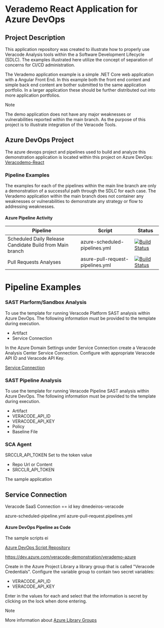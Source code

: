 # Verademo React Application for Azure DevOps

## Project Description

This application repository was created to illustrate how to properly use Veracode Analysis tools within the a Software Development Lifecycle (SDLC). The examples illustrated here utilize the concept of separation of concerns for CI/CD administration.

The Verademo application example is a simple .NET Core web application with a Angular Front End. In this example both the front end content and simple back end content are bother submitted to the same application portfolio. In a larger application these should be further distributed out into more application portfolios.

>[!NOTE]
>The demo application does not have any major weaknesses or vulnerabilities reported within the main branch. As the purpose of this project is to illustrate integration of the Veracode Tools.

## Azure DevOps Project
The azure devops project and pipelines used to build and analyze this demonstration application is located within this project on Azure DevOps: [Veracodemo-React](https://dev.azure.com/veracode-demonstration/verademo-react)

### Pipeline Examples
The examples for each of the pipelines within the main line branch are only a demonstration of a successful path through the SDLC for each case. The Verademo application within the main branch does not container any weaknesses or vulnerabilities to demonstrate any strategy or flow to addressing weaknesses.

#### Azure Pipeline Activity 
Pipeline | Script | Status
------ | ------   |----
Scheduled Daily Release Candidate Build from Main branch| azure-scheduled-pipelines.yml | [![Build Status](https://dev.azure.com/veracode-demonstration/verademo-react/_apis/build/status/Scheduled%20Daily%20Release%20Candidate%20Build%20from%20Main%20branch?repoName=dmedeiros-veracode%2Fverademo-react&branchName=main)](https://dev.azure.com/veracode-demonstration/verademo-react/_build/latest?definitionId=30&repoName=dmedeiros-veracode%2Fverademo-react&branchName=main)
Pull Requests Analyses |asure-pull-request-pipelines.yml|[![Build Status](https://dev.azure.com/veracode-demonstration/verademo-react/_apis/build/status/Pull-Request%20for%20Verademo-React?repoName=dmedeiros-veracode%2Fverademo-react&branchName=main)](https://dev.azure.com/veracode-demonstration/verademo-react/_build/latest?definitionId=29&repoName=dmedeiros-veracode%2Fverademo-react&branchName=main)
# Pipeline Examples

### SAST Plarform/Sandbox Analysis
To use the template for running Veracode Platform SAST analysis within Azure DevOps. The following information must be provided to the template during execution.
 - Artifact
 - Service Connection


In the Azure Domain Settings under Service Connection create a Veracode Analysis Center Service Connection. Configure with appropriate Veracode API ID and Veracode API Key.

[Service Connection](https://docs.veracode.com/r/Create_a_Service_Connection_in_Azure_DevOps)




### SAST Pipeline Analysis
To use the template for running Veracode Pipeline SAST analysis within Azure DevOps. The following information must be provided to the template during execution.
 - Artifact
 - VERACODE_API_ID
 - VERACODE_API_KEY
 - Policy
 - Baseline File


### SCA Agent
SRCCLR_API_TOKEN Set to the token value

 - Repo Url or Content
 - SRCCLR_API_TOKEN
  

The sample application

## Service Connection

Veracode SaaS Connection == id key
dmedeiros-veracode

azure-scheduled-pipeline.yml
azure-pull-request.pipelines.yml

#### Azure DevOps Pipeline as Code

The sample scripts ei

[Azure DevOps Script Repository](https://github.com/dmedeiros-veracode/devops-scripts-azure-devops.git)


https://dev.azure.com/veracode-demonstration/verademo-azure


Create in the Azure Project Library a library group that is called "Veracode Credentials". Configure the variable group to contain two secret variables:
- VERACODE_API_ID
- VERACODE_API_KEY

Enter in the values for each and select that the information is secret by clicking on the lock when done entering.

>[!NOTE] 
>More information about [Azure Library Groups](https://learn.microsoft.com/en-us/azure/devops/pipelines/library/?view=azure-devops)
